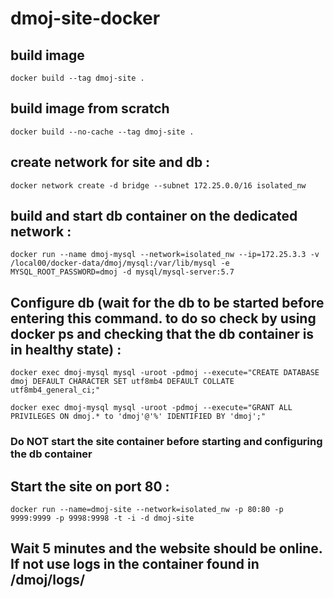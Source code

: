 # dmoj-site-docker

## build image

```
docker build --tag dmoj-site .
```

## build image from scratch 

```
docker build --no-cache --tag dmoj-site .
```

## create network for site and db :

```
docker network create -d bridge --subnet 172.25.0.0/16 isolated_nw
```

## build and start db container on the dedicated network :

```
docker run --name dmoj-mysql --network=isolated_nw --ip=172.25.3.3 -v /local00/docker-data/dmoj/mysql:/var/lib/mysql -e MYSQL_ROOT_PASSWORD=dmoj -d mysql/mysql-server:5.7
```

## Configure db (wait for the db to be started before entering this command. to do so check by using docker ps and checking that the db container is in healthy state) :

```
docker exec dmoj-mysql mysql -uroot -pdmoj --execute="CREATE DATABASE dmoj DEFAULT CHARACTER SET utf8mb4 DEFAULT COLLATE utf8mb4_general_ci;"

docker exec dmoj-mysql mysql -uroot -pdmoj --execute="GRANT ALL PRIVILEGES ON dmoj.* to 'dmoj'@'%' IDENTIFIED BY 'dmoj';"
```

### Do NOT start the site container before starting and configuring the db container

## Start the site on port 80 :

```
docker run --name=dmoj-site --network=isolated_nw -p 80:80 -p 9999:9999 -p 9998:9998 -t -i -d dmoj-site
```

## Wait 5 minutes and the website should be online. If not use logs in the container found in /dmoj/logs/

